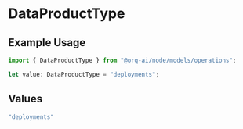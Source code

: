 # DataProductType

## Example Usage

```typescript
import { DataProductType } from "@orq-ai/node/models/operations";

let value: DataProductType = "deployments";
```

## Values

```typescript
"deployments"
```